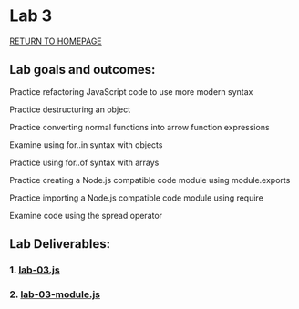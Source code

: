 # Lab 3

[RETURN TO HOMEPAGE](https://sierrabakerr.github.io/)

## Lab goals and outcomes:

Practice refactoring JavaScript code to use more modern syntax

Practice destructuring an object

Practice converting normal functions into arrow function expressions

Examine using for..in  syntax with objects

Practice using for..of syntax with arrays

Practice creating a Node.js compatible code module using module.exports

Practice importing a Node.js compatible code module using require

Examine code using the spread operator

## Lab Deliverables:



### 1. [lab-03.js](lab-03.js)

### 2. [lab-03-module.js](lab-03-module.js)

